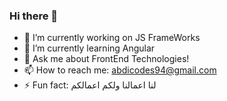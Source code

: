 ### Hi there 👋


- 🔭 I’m currently working on JS FrameWorks
- 🌱 I’m currently learning Angular
- 💬 Ask me about FrontEnd Technologies!
- 📫 How to reach me: abdicodes94@gmail.com
- ⚡ Fun fact: لنا اعمالنا ولكم اعمالكم


